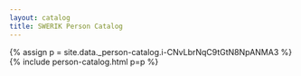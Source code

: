 ```yaml
---
layout: catalog
title: SWERIK Person Catalog
---
```

{% assign p = site.data._person-catalog.i-CNvLbrNqC9tGtN8NpANMA3 %}
{% include person-catalog.html p=p %}

